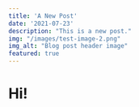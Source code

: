 ```yaml
---
title: 'A New Post'
date: '2021-07-23'
description: "This is a new post."
img: "/images/test-image-2.png"
img_alt: "Blog post header image"
featured: true
---
```


# Hi!